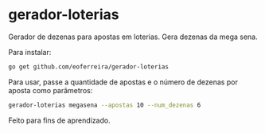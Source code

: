 # gerador-loterias

Gerador de dezenas para apostas em loterias. Gera dezenas da mega sena.

Para instalar:

```sh
go get github.com/eoferreira/gerador-loterias
```

Para usar, passe a quantidade de apostas e o número de dezenas por aposta como parâmetros:
```sh
gerador-loterias megasena --apostas 10 --num_dezenas 6
```

Feito para fins de aprendizado.